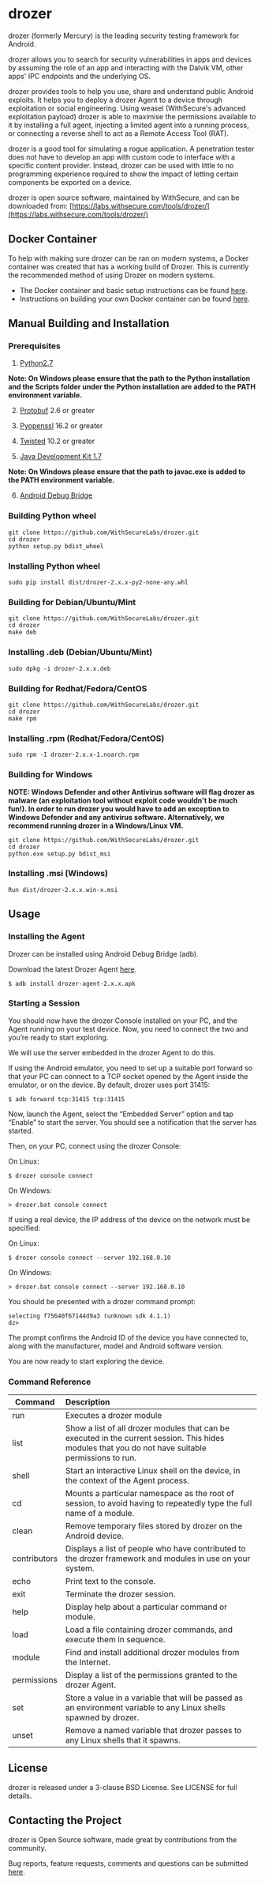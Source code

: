 # drozer

drozer (formerly Mercury) is the leading security testing framework for Android.

drozer allows you to search for security vulnerabilities in apps and devices by assuming the role of an app and interacting with the Dalvik VM, other apps' IPC endpoints and the underlying OS.

drozer provides tools to help you use, share and understand public Android exploits. It helps you to deploy a drozer Agent to a device through exploitation or social engineering. Using weasel (WithSecure's advanced exploitation payload) drozer is able to maximise the permissions available to it by installing a full agent, injecting a limited agent into a running process, or connecting a reverse shell to act as a Remote Access Tool (RAT).

drozer is a good tool for simulating a rogue application. A penetration tester does not have to develop an app with custom code to interface with a specific content provider. Instead, drozer can be used with little to no programming experience required to show the impact of letting certain components be exported on a device.

drozer is open source software, maintained by WithSecure, and can be downloaded from: [https://labs.withsecure.com/tools/drozer/](https://labs.withsecure.com/tools/drozer/)

## Docker Container

To help with making sure drozer can be ran on modern systems, a Docker container was created that has a working build of Drozer. This is currently the recommended method of using Drozer on modern systems.

* The Docker container and basic setup instructions can be found [here](https://hub.docker.com/r/withsecurelabs/drozer).
* Instructions on building your own Docker container can be found [here](https://github.com/WithSecureLabs/drozer/tree/develop/docker).

## Manual Building and Installation

### Prerequisites

1. [Python2.7](https://www.python.org/downloads/)

**Note: On Windows please ensure that the path to the Python installation and the Scripts folder under the Python installation are added to the PATH environment variable.**

2. [Protobuf](https://pypi.python.org/pypi/protobuf) 2.6 or greater

3. [Pyopenssl](https://pypi.python.org/pypi/pyOpenSSL) 16.2 or greater

4. [Twisted](https://pypi.python.org/pypi/Twisted) 10.2 or greater

5. [Java Development Kit 1.7](http://www.oracle.com/technetwork/java/javase/downloads/java-archive-downloads-javase7-521261.html) 

**Note: On Windows please ensure that the path to javac.exe is added to the PATH environment variable.**

6. [Android Debug Bridge](https://developer.android.com/studio/releases/platform-tools.html)

### Building Python wheel

```
git clone https://github.com/WithSecureLabs/drozer.git
cd drozer
python setup.py bdist_wheel

```
### Installing Python wheel

```
sudo pip install dist/drozer-2.x.x-py2-none-any.whl

```

### Building for Debian/Ubuntu/Mint
```
git clone https://github.com/WithSecureLabs/drozer.git
cd drozer
make deb
```

### Installing .deb (Debian/Ubuntu/Mint)

``` 
sudo dpkg -i drozer-2.x.x.deb
```

### Building for Redhat/Fedora/CentOS

```
git clone https://github.com/WithSecureLabs/drozer.git
cd drozer
make rpm
```
### Installing .rpm (Redhat/Fedora/CentOS)

```
sudo rpm -I drozer-2.x.x-1.noarch.rpm
```

### Building for Windows

**NOTE: Windows Defender and other Antivirus software will flag drozer as malware (an exploitation tool without exploit code wouldn't be much fun!). In order to run drozer you would have to add an exception to Windows Defender and any antivirus software. Alternatively, we recommend running drozer in a Windows/Linux VM.**

```
git clone https://github.com/WithSecureLabs/drozer.git
cd drozer
python.exe setup.py bdist_msi

```

### Installing .msi (Windows)

``` 
Run dist/drozer-2.x.x.win-x.msi 

```

## Usage

### Installing the Agent

Drozer can be installed using Android Debug Bridge (adb).

Download the latest Drozer Agent [here](https://github.com/WithSecureLabs/drozer-agent/releases).

`$ adb install drozer-agent-2.x.x.apk`


### Starting a Session

You should now have the drozer Console installed on your PC, and the Agent running on your test device. Now, you need to connect the two and you’re ready to start exploring.

We will use the server embedded in the drozer Agent to do this.

If using the Android emulator, you need to set up a suitable port forward so that your PC can connect to a TCP socket opened by the Agent inside the emulator, or on the device. By default, drozer uses port 31415:

`$ adb forward tcp:31415 tcp:31415`

Now, launch the Agent, select the “Embedded Server” option and tap “Enable” to start the server. You should see a notification that the server has started.

Then, on your PC, connect using the drozer Console:

On Linux:

`$ drozer console connect`

On Windows:

`> drozer.bat console connect`

If using a real device, the IP address of the device on the network must be specified:

On Linux:

`$ drozer console connect --server 192.168.0.10`

On Windows:

`> drozer.bat console connect --server 192.168.0.10`

You should be presented with a drozer command prompt:

```
selecting f75640f67144d9a3 (unknown sdk 4.1.1)  
dz>
```
The prompt confirms the Android ID of the device you have connected to, along with the manufacturer, model and Android software version.

You are now ready to start exploring the device.


### Command Reference

| Command        | Description           |
| ------------- |:-------------|
| run  | Executes a drozer module
| list | Show a list of all drozer modules that can be executed in the current session. This hides modules that you do not have suitable permissions to run. | 
| shell | Start an interactive Linux shell on the device, in the context of the Agent process. | 
| cd | Mounts a particular namespace as the root of session, to avoid having to repeatedly type the full name of a module. | 
| clean | Remove temporary files stored by drozer on the Android device. | 
| contributors | Displays a list of people who have contributed to the drozer framework and modules in use on your system. | 
| echo | Print text to the console. | 
| exit | Terminate the drozer session. | 
| help | Display help about a particular command or module. | 
| load | Load a file containing drozer commands, and execute them in sequence. | 
| module | Find and install additional drozer modules from the Internet. | 
| permissions | Display a list of the permissions granted to the drozer Agent. | 
| set | Store a value in a variable that will be passed as an environment variable to any Linux shells spawned by drozer. | 
| unset | Remove a named variable that drozer passes to any Linux shells that it spawns. | 

## License

drozer is released under a 3-clause BSD License. See LICENSE for full details.

## Contacting the Project

drozer is Open Source software, made great by contributions from the community.

Bug reports, feature requests, comments and questions can be submitted [here](https://github.com/WithSecureLabs/drozer/issues).

